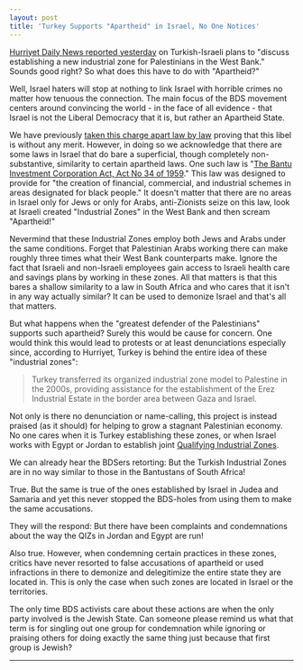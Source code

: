 ```yaml
---
layout: post
title: 'Turkey Supports "Apartheid" in Israel, No One Notices'
---
```


[Hurriyet Daily News reported yesterday](http://www.hurriyetdailynews.com/turkey-israel-to-discuss-establishing-industrial-zone-in-west-bank.aspx?pageID=238&nID=87755&NewsCatID=352) on Turkish-Israeli plans to "discuss establishing a new industrial zone for Palestinians in the West Bank." Sounds good right? So what does this have to do with "Apartheid?"

Well, Israel haters will stop at nothing to link Israel with horrible crimes no matter how tenuous the connection. The main focus of the BDS movement centers around convincing the world - in the face of all evidence - that Israel is not the Liberal Democracy that it is, but rather an Apartheid State.

We have previously [taken this charge apart law by law](http://judeanpf.com/2015/07/27/Apartheid-Law-vs-Israeli-Law/) proving that this libel is without any merit. However, in doing so we acknowledge that there are some laws in Israel that do bare a superficial, though completely non-substantive, similarity to certain apartheid laws. One such law is "[The Bantu Investment Corporation Act, Act No 34 of 1959](https://en.wikipedia.org/wiki/Bantu_Investment_Corporation_Act,_1959)." This law was designed to provide for "the creation of financial, commercial, and industrial schemes in areas designated for black people." It doesn't matter that there are no areas in Israel only for Jews or only for Arabs, anti-Zionists seize on this law, look at Israeli created "Industrial Zones" in the West Bank and then scream "Apartheid!"

Nevermind that these Industrial Zones employ both Jews and Arabs under the same conditions. Forget that Palestinian Arabs working there can make roughly three times what their West Bank counterparts make. Ignore the fact that Israeli and non-Israeli employees gain access to Israeli health care and savings plans by working in these zones. All that matters is that this bares a shallow similarity to a law in South Africa and who cares that it isn't in any way actually similar? It can be used to demonize Israel and that's all that matters.

But what happens when the "greatest defender of the Palestinians" supports such apartheid? Surely this would be cause for concern. One would think this would lead to protests or at least denunciations especially since, according to Hurriyet, Turkey is behind the entire idea of these "industrial zones":

>Turkey transferred its organized industrial zone model to Palestine in the 2000s, providing assistance for the establishment of the Erez Industrial Estate in the border area between Gaza and Israel. 

Not only is there no denunciation or name-calling, this project is instead praised (as it should) for helping to grow a stagnant Palestinian economy.  No one cares when it is Turkey establishing these zones, or when Israel works with Egypt or Jordan to establish joint [Qualifying Industrial Zones](https://en.wikipedia.org/wiki/Qualifying_Industrial_Zone).


We can already hear the BDSers retorting: But the Turkish Industrial Zones are in no way similar to those in the Bantustans of South Africa!

True. But the same is true of the ones established by Israel in Judea and Samaria and yet this never stopped the BDS-holes from using them to make the same accusations.

They will the respond: But there have been complaints and condemnations about the way the QIZs in Jordan and Egypt are run!

Also true. However, when condemning certain practices in these zones, critics have never resorted to false accusations of apartheid or used infractions in there to demonize and delegitimize the entire state they are located in. This is only the case when such zones are located in Israel or the territories.

The only time BDS activists care about these actions are when the only party involved is the Jewish State. Can someone please remind us what that term is for singling out one group for condemnation while ignoring or praising others for doing exactly the same thing just because that first group is Jewish?

____
